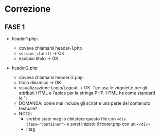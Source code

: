 # Correzione

## FASE 1

* header1.php:
    * doveva chiamarsi header-1.php
    * `session_start()` -> OK
    * escluso titolo -> OK

* header2.php
    * doveva chiamarsi header-2.php
    * titolo dinamico -> OK
    * visualizzazione Login/Logout -> OK. Tip: usa le virgolette per gli attributi HTML e l'apice per la stringa PHP. HTML ha come standard le ";
    * DOMANDA: come mai include gli script e una parte del contenuto testuale?
    * NOTE:
        * srebbe stato meglio chiudere questo file con `<div class="container">` e avrei iniziato il footer.php con un `</div>`
        * i tag <script> vanno tutti a fondo pagina

* index.php:
    * un brutto abbellimento sono i 2 bottoni
    * è preferibile usare `require` senza parentesi

* footer.php:
    * appropriato il tag "<footer>"
    * bene a livello di esercizio che hai messo link login e logout

* logout.php:
    * manca uno spazio nella stringa "Location:index.php" dopo i ":"
    * OK -> `session_start()`
    * OK -> `session_destroy()`
    * OK -> `header("Location`
    * ? -> alternativa al `session_destroy()`, buono averla messa, ma credo sia pericolosa. Cosa succede se ci sono altre chiavi settate nella `$_SESSION` e si logga un altro utente?
    * INUTILE -> exit(): uscirebbe comunque

* login.php:
    * OK -> require e titolo
    * OK -> redirezione se username definito
    * NON BENE -> gestione dell'errore nella sessione... perché?
    * NON BENE -> POST del login su altro script `check.php`

* check.php:
    * ERRORE -> non hai controllato `isset($_POST["username"])` e nemmeno se è una richiesta POST;
    * NON BENE -> redirect su login.php con settaggio chiave "errore" nella sessione. Comunque bel tentativo, funzionante.
    * OK -> settare username e pass nella sessione a quelli passati in POST
    * INUTILE -> exit(): uscirebbe comunque

## FASE 2

* input.php:
    * OK -> verifica dei dati su POST HTTP
    * ERRORE -> settare la chiave `errore_input` nella sessione e poi non viene utilizzata
    * ERRORE -> `require(list.php)`: con parentesi e senza virgolette
    * OK -> gestione degli errori (spartana, ma ok)
    * OK -> campi input text e textarea
    * NOTA -> l'attributo `action` della `<form>` meglio lasciarlo vuoto se si parla dello stesso script

* stampaDB.php:
    * OK -> aggiunta facoltativa all'esercizio!
    * OK -> inserimento header(s) e footer della pagina
    * OK -> variazione parametri di connessione al db
    * ERRORE -> "commeti" al posto di "commenti" ;). bravo!

* list.php:
    * non fatta... come mai?
